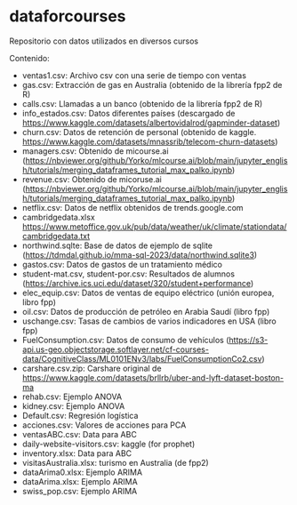 # dataforcourses

Repositorio con datos utilizados en diversos cursos

Contenido:

- ventas1.csv: Archivo csv con una serie de tiempo con ventas 
- gas.csv: Extracción de gas en Australia (obtenido de la librería fpp2 de R)
- calls.csv: Llamadas a un banco (obtenido de la librería fpp2 de R)
- info_estados.csv: Datos diferentes países (descargado de https://www.kaggle.com/datasets/albertovidalrod/gapminder-dataset)
- churn.csv: Datos de retención de personal (obtenido de kaggle. https://www.kaggle.com/datasets/mnassrib/telecom-churn-datasets)
- managers.csv: Obtenido de micourse.ai (https://nbviewer.org/github/Yorko/mlcourse.ai/blob/main/jupyter_english/tutorials/merging_dataframes_tutorial_max_palko.ipynb)
- revenue.csv: Obtenido de micoruse.ai (https://nbviewer.org/github/Yorko/mlcourse.ai/blob/main/jupyter_english/tutorials/merging_dataframes_tutorial_max_palko.ipynb)
- netflix.csv: Datos de netflix obtenidos de trends.google.com
- cambridgedata.xlsx https://www.metoffice.gov.uk/pub/data/weather/uk/climate/stationdata/cambridgedata.txt
- northwind.sqlte: Base de datos de ejemplo de sqlite (https://tdmdal.github.io/mma-sql-2023/data/northwind.sqlite3)
- gastos.csv: Datos de gastos de un tratamiento médico
- student-mat.csv, student-por.csv: Resultados de alumnos (https://archive.ics.uci.edu/dataset/320/student+performance)
- elec_equip.csv: Datos de ventas de equipo eléctrico (unión europea, libro fpp)
- oil.csv: Datos de producción de petróleo en Arabia Saudí (libro fpp)
- uschange.csv: Tasas de cambios de varios indicadores en USA (libro fpp)
- FuelConsumption.csv: Datos de consumo de vehículos (https://s3-api.us-geo.objectstorage.softlayer.net/cf-courses-data/CognitiveClass/ML0101ENv3/labs/FuelConsumptionCo2.csv)
- carshare.csv.zip: Carshare original de https://www.kaggle.com/datasets/brllrb/uber-and-lyft-dataset-boston-ma
- rehab.csv: Ejemplo ANOVA
- kidney.csv: Ejemplo ANOVA
- Default.csv: Regresión logística
- acciones.csv: Valores de acciones para PCA
- ventasABC.csv: Data para ABC
- daily-website-visitors.csv: kaggle (for prophet)
- inventory.xlsx: Data para ABC
- visitasAustralia.xlsx: turismo en Australia (de fpp2)
- dataArima0.xlsx: Ejemplo ARIMA
- dataArima.xlsx: Ejemplo ARIMA
- swiss_pop.csv: Ejemplo ARIMA
